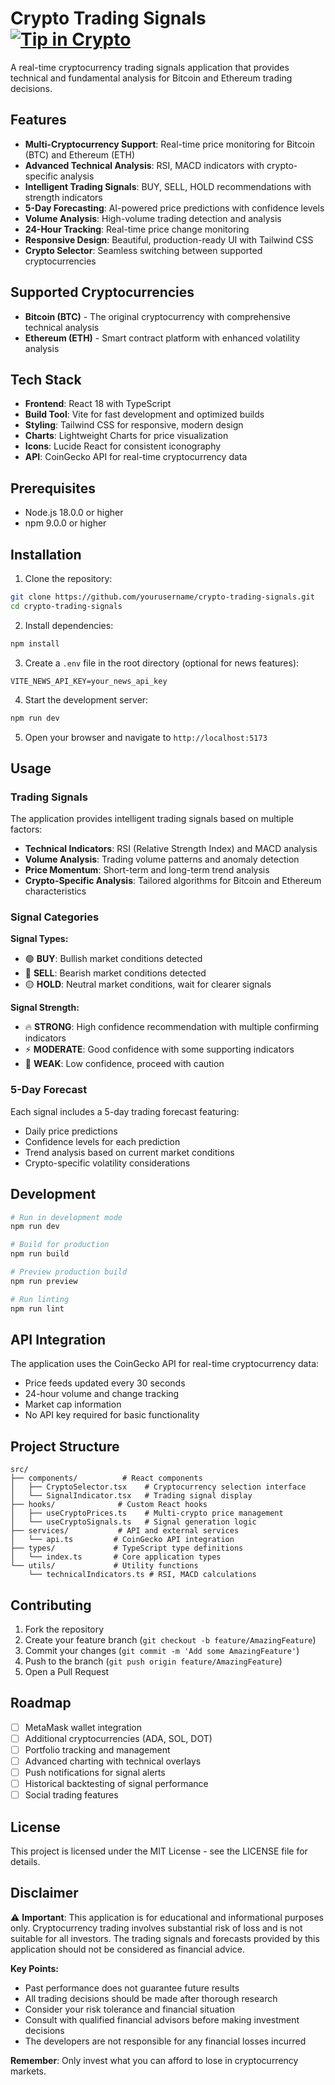 # Crypto Trading Signals                                                                                        [![Tip in Crypto](https://tip.md/badge.svg)](https://tip.md/nunoedgar-invest)

A real-time cryptocurrency trading signals application that provides technical and fundamental analysis for Bitcoin and Ethereum trading decisions.

## Features

- **Multi-Cryptocurrency Support**: Real-time price monitoring for Bitcoin (BTC) and Ethereum (ETH)
- **Advanced Technical Analysis**: RSI, MACD indicators with crypto-specific analysis
- **Intelligent Trading Signals**: BUY, SELL, HOLD recommendations with strength indicators
- **5-Day Forecasting**: AI-powered price predictions with confidence levels
- **Volume Analysis**: High-volume trading detection and analysis
- **24-Hour Tracking**: Real-time price change monitoring
- **Responsive Design**: Beautiful, production-ready UI with Tailwind CSS
- **Crypto Selector**: Seamless switching between supported cryptocurrencies

## Supported Cryptocurrencies

- **Bitcoin (BTC)** - The original cryptocurrency with comprehensive technical analysis
- **Ethereum (ETH)** - Smart contract platform with enhanced volatility analysis

## Tech Stack

- **Frontend**: React 18 with TypeScript
- **Build Tool**: Vite for fast development and optimized builds
- **Styling**: Tailwind CSS for responsive, modern design
- **Charts**: Lightweight Charts for price visualization
- **Icons**: Lucide React for consistent iconography
- **API**: CoinGecko API for real-time cryptocurrency data

## Prerequisites

- Node.js 18.0.0 or higher
- npm 9.0.0 or higher

## Installation

1. Clone the repository:
```bash
git clone https://github.com/yourusername/crypto-trading-signals.git
cd crypto-trading-signals
```

2. Install dependencies:
```bash
npm install
```

3. Create a `.env` file in the root directory (optional for news features):
```env
VITE_NEWS_API_KEY=your_news_api_key
```

4. Start the development server:
```bash
npm run dev
```

5. Open your browser and navigate to `http://localhost:5173`

## Usage

### Trading Signals

The application provides intelligent trading signals based on multiple factors:

- **Technical Indicators**: RSI (Relative Strength Index) and MACD analysis
- **Volume Analysis**: Trading volume patterns and anomaly detection
- **Price Momentum**: Short-term and long-term trend analysis
- **Crypto-Specific Analysis**: Tailored algorithms for Bitcoin and Ethereum characteristics

### Signal Categories

**Signal Types:**
- 🟢 **BUY**: Bullish market conditions detected
- 🔴 **SELL**: Bearish market conditions detected  
- 🟡 **HOLD**: Neutral market conditions, wait for clearer signals

**Signal Strength:**
- 🔥 **STRONG**: High confidence recommendation with multiple confirming indicators
- ⚡ **MODERATE**: Good confidence with some supporting indicators
- 💫 **WEAK**: Low confidence, proceed with caution

### 5-Day Forecast

Each signal includes a 5-day trading forecast featuring:
- Daily price predictions
- Confidence levels for each prediction
- Trend analysis based on current market conditions
- Crypto-specific volatility considerations

## Development

```bash
# Run in development mode
npm run dev

# Build for production
npm run build

# Preview production build
npm run preview

# Run linting
npm run lint
```

## API Integration

The application uses the CoinGecko API for real-time cryptocurrency data:
- Price feeds updated every 30 seconds
- 24-hour volume and change tracking
- Market cap information
- No API key required for basic functionality

## Project Structure

```
src/
├── components/          # React components
│   ├── CryptoSelector.tsx    # Cryptocurrency selection interface
│   └── SignalIndicator.tsx   # Trading signal display
├── hooks/              # Custom React hooks
│   ├── useCryptoPrices.ts    # Multi-crypto price management
│   └── useCryptoSignals.ts   # Signal generation logic
├── services/           # API and external services
│   └── api.ts         # CoinGecko API integration
├── types/             # TypeScript type definitions
│   └── index.ts       # Core application types
└── utils/             # Utility functions
    └── technicalIndicators.ts # RSI, MACD calculations
```

## Contributing

1. Fork the repository
2. Create your feature branch (`git checkout -b feature/AmazingFeature`)
3. Commit your changes (`git commit -m 'Add some AmazingFeature'`)
4. Push to the branch (`git push origin feature/AmazingFeature`)
5. Open a Pull Request

## Roadmap

- [ ] MetaMask wallet integration
- [ ] Additional cryptocurrencies (ADA, SOL, DOT)
- [ ] Portfolio tracking and management
- [ ] Advanced charting with technical overlays
- [ ] Push notifications for signal alerts
- [ ] Historical backtesting of signal performance
- [ ] Social trading features

## License

This project is licensed under the MIT License - see the LICENSE file for details.

## Disclaimer

⚠️ **Important**: This application is for educational and informational purposes only. Cryptocurrency trading involves substantial risk of loss and is not suitable for all investors. The trading signals and forecasts provided by this application should not be considered as financial advice. 

**Key Points:**
- Past performance does not guarantee future results
- All trading decisions should be made after thorough research
- Consider your risk tolerance and financial situation
- Consult with qualified financial advisors before making investment decisions
- The developers are not responsible for any financial losses incurred

**Remember**: Only invest what you can afford to lose in cryptocurrency markets.
